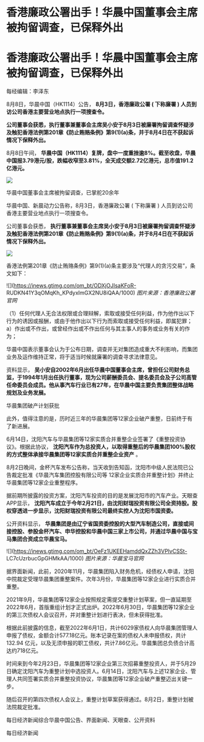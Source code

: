 # 香港廉政公署出手！华晨中国董事会主席被拘留调查，已保释外出

# 香港廉政公署出手！华晨中国董事会主席被拘留调查，已保释外出

每经编辑：李泽东

8月8日，华晨中国（HK1114）公告， **8月3日，香港廉政公署 ( 下称廉署 ) 人员到访公司香港主要营业地点执行一项搜查令。**

**公司董事会获悉，执行董事兼董事会主席吴小安于8月3日被廉署拘留调查怀疑涉及触犯香港法例第201章《防止贿赂条例》第9(1)(a)条，并于8月4日在不获起诉情况下保释外出。**

8月8日午间，
**华晨中国（HK1114）复牌，盘中一度重挫逾8%。截至收盘，华晨中国报3.79港元/股，跌幅收窄至3.81%，全天成交额2.72亿港元，总市值191.2亿港元。**

![](https://inews.gtimg.com/om_bt/OibaW2GFEbkI69OZjSo4bMuWA1Yw_oa9iLac9wuiNwaVUAA/1000)

华晨中国董事会主席被拘留调查，已掌舵20余年

华晨中国、新晨动力公告称，8月3日，香港廉政公署 ( 下称廉署 ) 人员到访公司香港主要营业地点执行一项搜查令。

公司董事会获悉，
**执行董事兼董事会主席吴小安于8月3日被廉署拘留调查怀疑涉及触犯香港法例第201章《防止贿赂条例》第9(1)(a)条，并于8月4日在不获起诉情况下保释外出。**

![](https://inews.gtimg.com/om_bt/ObWRazTNfoD2h8bJLhW6A24lp40KFWcA_mwUlGpZHpxkEAA/1000)

香港法例第201章《防止贿赂条例》第9(1)(a)条主要涉及“代理人的贪污交易”，条文如下：

![](https://inews.gtimg.com/om_bt/ODXjOJIsaKFoR-
RUDKN41Y3qOMqKh_KPdyxImGX2NU8iQAA/1000) _图片来源：香港廉政公署官网_

（1）任何代理人无合法权限或合理辩解，索取或接受任何利益，作为他作出以下行为的诱因或报酬，或由于他作出以下行为而索取或接受任何利益，即属犯罪；a）作出或不作出，或曾经作出或不作出任何与其主事人的事务或业务有关的作为；

华晨中国表示董事会认为于公布日期，调查并无对集团造成重大不利影响，而集团业务及运作维持正常，将于适当时候就廉署的调查寻求法律意见。

资料显示，
**吴小安自2002年6月出任华晨中国董事会主席，曾担任公司财务总监，于1994年1月出任执行董事，现为公司薪酬委员会、提名委员会及子公司高管任命委员会成员。他从事汽车行业已有27年，在华晨中国主要负责集团整体战略规划及业务发展。**

华晨集团破产计划获批

此外，值得注意的是，历时近三年的华晨集团等12家企业破产重整，日前终于有了新进展。

6月14日，沈阳汽车与华晨集团等12家实质合并重整企业签署了《重整投资协议》。根据此协议，
**沈阳汽车作为总投资人，以取得重整后的华晨集团100%股权的方式整体承接华晨集团等12家实质合并重整企业资产** 。

8月2日晚间，金杯汽车发布公告称，当天收到告知函，沈阳市中级人民法院已公告裁定批准《华晨汽车集团控股有限公司等
12家企业实质合并重整计划》并终止华晨集团等12家企业重整程序。

据前期所披露的投资方案，沈阳汽车投资的目的是发展沈阳市的汽车产业。天眼查APP显示，
**沈阳汽车成立于今年2月21日，由沈阳财瑞投资有限公司全资持股。股权穿透进一步显示，沈阳财瑞投资有限公司最终实控人为沈阳市国资委。**

公开资料显示，
**华晨集团是由辽宁省国资委控股的大型汽车制造公司，直接或间接控股、参股金杯汽车、申华控股和华晨中国三家上市公司，并通过华晨中国与宝马集团合资成立华晨宝马。**

![](https://inews.gtimg.com/om_bt/OeFz1UKEEHamddQxZZh3VPlvCSSt-
LC7cUzrbucGpGHMkAA/1000) _图片来源：华晨宝马官网_

据界面新闻，此前，2020年11月，华晨集团陷入财务危机，经债权人申请，沈阳中院裁定受理华晨集团重整案件。次年3月份，华晨集团等12家企业进行实质合并重整。

2021年9月，华晨集团等12家企业按照规定需提交重整计划草案，但一直延期至2022年6月，首版重组计划才正式出炉。2022年6月30日，华晨集团等12家企业的第三次债权人会议召开，并对重整计划进行表决，但未获得批准。

根据此前披露的信息，截至2022年6月1日，共计6029家债权人向华晨集团管理人申报了债权，金额合计577.18亿元。账本记录在案的债权人未申报债权，共计132.94
亿元，以及无须申报的职工债权，共计7.86亿元。华晨集团总负债合计高达约718亿元。

时间来到今年2月23日，华晨集团等12家企业第三次招募重整投资人，并于5月29日确定沈阳汽车为重整计划中选投资人。6月14日，沈阳汽车与上述12家企业、管理人共同签署实质合并重整投资协议，华晨集团等12家企业破产重整迈出关键一步。

随后召开的第四次债权人会议上，重整计划草案获得通过。8月2日，重整计划被法院裁定批准。

每日经济新闻综合华晨中国公告、界面新闻、天眼查、公开资料

每日经济新闻

